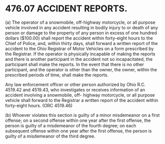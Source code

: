 476.07 ACCIDENT REPORTS.
========================

​(a) The operator of a snowmobile, off-highway motorcycle, or all
purpose vehicle involved in any accident resulting in bodily injury to
or death of any person or damage to the property of any person in excess
of one hundred dollars (\$100.00) shall report the accident within
forty-eight hours to the Chief of Police, and, within thirty days, shall
forward a written report of the accident to the Ohio Registrar of Motor
Vehicles on a form prescribed by the Registrar. If the operator is
physically incapable of making the reports and there is another
participant in the accident not so incapacitated, the participant shall
make the reports. In the event that there is no other participant, and
the operator is other than the owner, the owner, within the prescribed
periods of time, shall make the reports.

Any law enforcement officer or other person authorized by Ohio R.C.
4519.42 and 4519.43, who investigates or receives information of an
accident involving a snowmobile, off- highway motorcycle, or all purpose
vehicle shall forward to the Registrar a written report of the accident
within forty-eight hours. (ORC 4519.46)

​(b) Whoever violates this section is guilty of a minor misdemeanor on a
first offense; on a second offense within one year after the first
offense, the person is guilty of a misdemeanor of the fourth degree; on
each subsequent offense within one year after the first offense, the
person is guilty of a misdemeanor of the third degree.
